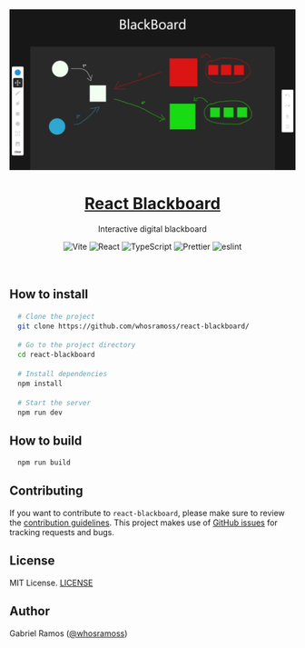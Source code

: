 <a href="https://github.com/whosramoss/react-blackboard">
  <img alt="react-blackboard" src="./thumbnail.png" />
  <h1 align="center">React Blackboard</h1>
</a>

<p align="center">
  Interactive digital blackboard
</p>

<div align="center">
  <img src="https://img.shields.io/badge/Vite-B73BFE?style=for-the-badge&logo=vite&logoColor=white" alt="Vite">
  <img src="https://img.shields.io/badge/React-563D7C?style=for-the-badge&logo=React&logoColor=fff" alt="React">
  <img src="https://img.shields.io/badge/Typescript-007acc?style=for-the-badge&logo=typescript&logoColor=fff" alt="TypeScript">
  <img src="https://img.shields.io/badge/Prettier-242424?style=for-the-badge&logo=prettier" alt="Prettier">
  <img src="https://img.shields.io/badge/eslint-0170FE?style=for-the-badge&logo=eslint" alt="eslint">
</div>
<br/>
<br/>



## How to install 

```bash
  # Clone the project
  git clone https://github.com/whosramoss/react-blackboard/

  # Go to the project directory
  cd react-blackboard

  # Install dependencies
  npm install

  # Start the server 
  npm run dev
```

## How to build 

```bash
  npm run build
```


## Contributing 
If you want to contribute to `react-blackboard`, please make sure to review the [contribution guidelines](https://github.com/whosramoss/react-blackboard/blob/master/CONTRIBUTING.md). This project makes use of [GitHub issues](https://github.com/whosramoss/react-blackboard/issues) for
tracking requests and bugs.

## License 

MIT License. [LICENSE](./LICENSE)

## Author 

Gabriel Ramos ([@whosramoss](https://github.com/whosramoss))

